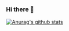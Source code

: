 ### Hi there 👋


<!--**kahlhinchi/kahlhinchi** is a ✨ _special_ ✨ repository because its `README.md` (this file) appears on your GitHub profile.

Here are some ideas to get you started:

- 🔭 I’m currently working on becoming an aspiring DBA
- 🌱 I’m currently learning AZURE/MSSQL and database adminsitration
- 👯 I’m looking to collaborate on 
- 🤔 I’m looking for help with ...
- 💬 Ask me about ...
- 📫 How to reach me: ...
- 😄 Pronouns: ...
- ⚡ Fun fact: ...

-->

[![Anurag's github stats](https://github-readme-stats.vercel.app/api?username=kahlhinchi)](https://github.com/anuraghazra/github-readme-stats)
